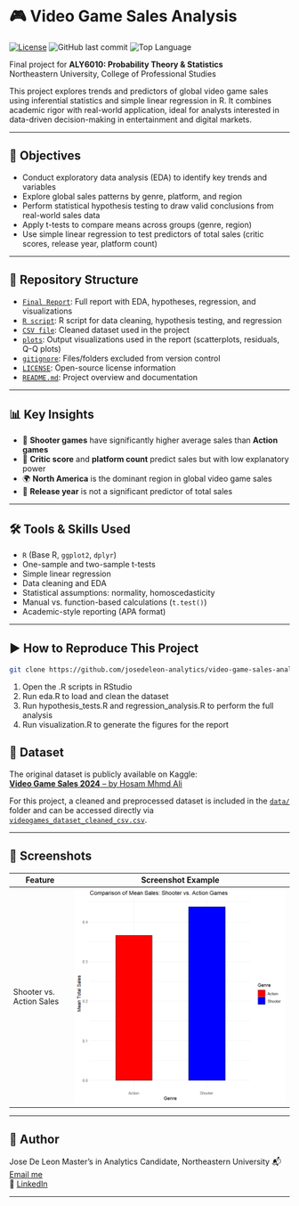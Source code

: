 # 🎮 Video Game Sales Analysis

[![License](https://img.shields.io/github/license/josedeleon-analytics/vgchartz-sales-analysis)](LICENSE)
![GitHub last commit](https://img.shields.io/github/last-commit/josedeleon-analytics/vgchartz-sales-analysis)
![Top Language](https://img.shields.io/github/languages/top/josedeleon-analytics/vgchartz-sales-analysis)

Final project for **ALY6010: Probability Theory & Statistics**  
Northeastern University, College of Professional Studies

This project explores trends and predictors of global video game sales using inferential statistics and simple linear regression in R. It combines academic rigor with real-world application, ideal for analysts interested in data-driven decision-making in entertainment and digital markets.

---

## 🎯 Objectives

- Conduct exploratory data analysis (EDA) to identify key trends and variables  
- Explore global sales patterns by genre, platform, and region  
- Perform statistical hypothesis testing to draw valid conclusions from real-world sales data  
- Apply t-tests to compare means across groups (genre, region)  
- Use simple linear regression to test predictors of total sales (critic scores, release year, platform count)

---

## 📁 Repository Structure

- [`Final Report`](https://github.com/josedeleon-analytics/vgchartz-sales-analysis/blob/main/Final_Report.pdf): Full report with EDA, hypotheses, regression, and visualizations  
- [`R script`](https://github.com/josedeleon-analytics/vgchartz-sales-analysis/blob/main/r_code/final_project_analysis.R): R script for data cleaning, hypothesis testing, and regression  
- [`CSV file`](https://github.com/josedeleon-analytics/vgchartz-sales-analysis/blob/main/data/videogames_dataset_cleaned_csv.csv): Cleaned dataset used in the project  
- [`plots`](https://github.com/josedeleon-analytics/vgchartz-sales-analysis/tree/main/plots): Output visualizations used in the report (scatterplots, residuals, Q-Q plots)  
- [`gitignore`](https://github.com/josedeleon-analytics/vgchartz-sales-analysis/blob/main/.gitignore): Files/folders excluded from version control  
- [`LICENSE`](https://github.com/josedeleon-analytics/vgchartz-sales-analysis/blob/main/LICENSE): Open-source license information  
- [`README.md`](https://github.com/josedeleon-analytics/vgchartz-sales-analysis/blob/main/README.md): Project overview and documentation  


---

## 📊 Key Insights

- 🎯 **Shooter games** have significantly higher average sales than **Action games**  
- 🧠 **Critic score** and **platform count** predict sales but with low explanatory power  
- 🌍 **North America** is the dominant region in global video game sales  
- 📆 **Release year** is not a significant predictor of total sales

---

## 🛠 Tools & Skills Used

- `R` (Base R, `ggplot2`, `dplyr`)  
- One-sample and two-sample t-tests  
- Simple linear regression  
- Data cleaning and EDA  
- Statistical assumptions: normality, homoscedasticity  
- Manual vs. function-based calculations (`t.test()`)  
- Academic-style reporting (APA format)

---

## ▶️ How to Reproduce This Project

```bash
git clone https://github.com/josedeleon-analytics/video-game-sales-analysis
```
1. Open the .R scripts in RStudio
2. Run eda.R to load and clean the dataset
3. Run hypothesis_tests.R and regression_analysis.R to perform the full analysis
4. Run visualization.R to generate the figures for the report

## 📌 Dataset
The original dataset is publicly available on Kaggle:  
[**Video Game Sales 2024** – by Hosam Mhmd Ali](https://www.kaggle.com/datasets/hosammhmdali/video-game-sales-2024)

For this project, a cleaned and preprocessed dataset is included in the [`data/`](https://github.com/josedeleon-analytics/vgchartz-sales-analysis/tree/main/data) folder and can be accessed directly via [`videogames_dataset_cleaned_csv.csv`](https://github.com/josedeleon-analytics/vgchartz-sales-analysis/blob/main/data/videogames_dataset_cleaned_csv.csv).

---

## 📸 Screenshots

| Feature                    | Screenshot Example                                                                 |
|----------------------------|-------------------------------------------------------------------------------------|
| Shooter vs. Action Sales   | ![Shooter vs. Action](https://github.com/josedeleon-analytics/vgchartz-sales-analysis/blob/main/plots/shooter%20vs%20action.png) |

---

## 👤 Author
Jose De Leon
Master’s in Analytics Candidate, Northeastern University
📬 [Email me](mailto:j.angel2294@gmail.com)  
🔗 [LinkedIn](https://www.linkedin.com/in/jose-de-leon-analytics/)



---

